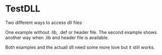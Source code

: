 # TestDLL
Two different ways to access dll files

One example without .lib, .def or header file.
The second example shows another way when .lib and header file is available.

Both examples and the actuall dll need some more love but it still works.
